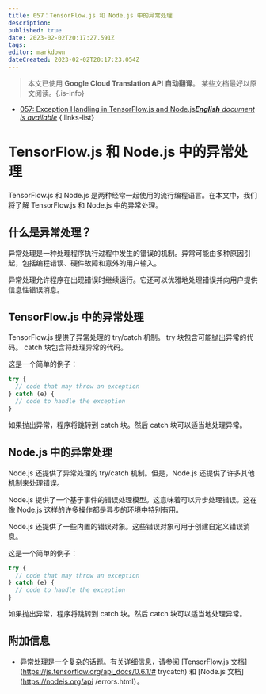 ```yaml
---
title: 057：TensorFlow.js 和 Node.js 中的异常处理
description: 
published: true
date: 2023-02-02T20:17:27.591Z
tags: 
editor: markdown
dateCreated: 2023-02-02T20:17:23.054Z
---
```


> 本文已使用 **Google Cloud Translation API 自动翻译**。
某些文档最好以原文阅读。{.is-info}



- [057: Exception Handling in TensorFlow.js and Node.js***English** document is available*](/en/Knowledge-base/TensorFlow-js/Learning/057-exception-handling-in-tensorflow-js-and-node-js)
{.links-list}


# TensorFlow.js 和 Node.js 中的异常处理

TensorFlow.js 和 Node.js 是两种经常一起使用的流行编程语言。在本文中，我们将了解 TensorFlow.js 和 Node.js 中的异常处理。

## 什么是异常处理？

异常处理是一种处理程序执行过程中发生的错误的机制。异常可能由多种原因引起，包括编程错误、硬件故障和意外的用户输入。

异常处理允许程序在出现错误时继续运行。它还可以优雅地处理错误并向用户提供信息性错误消息。

## TensorFlow.js 中的异常处理

TensorFlow.js 提供了异常处理的 try/catch 机制。 try 块包含可能抛出异常的代码。 catch 块包含将处理异常的代码。

这是一个简单的例子：

```javascript
try {
  // code that may throw an exception
} catch (e) {
  // code to handle the exception
}
```

如果抛出异常，程序将跳转到 catch 块。然后 catch 块可以适当地处理异常。

## Node.js 中的异常处理

Node.js 还提供了异常处理的 try/catch 机制。但是，Node.js 还提供了许多其他机制来处理错误。

Node.js 提供了一个基于事件的错误处理模型。这意味着可以异步处理错误。这在像 Node.js 这样的许多操作都是异步的环境中特别有用。

Node.js 还提供了一些内置的错误对象。这些错误对象可用于创建自定义错误消息。

这是一个简单的例子：

```javascript
try {
  // code that may throw an exception
} catch (e) {
  // code to handle the exception
}
```

如果抛出异常，程序将跳转到 catch 块。然后 catch 块可以适当地处理异常。

## 附加信息

- 异常处理是一个复杂的话题。有关详细信息，请参阅 [TensorFlow.js 文档](https://js.tensorflow.org/api_docs/0.6.1/# trycatch) 和 [Node.js 文档](https://nodejs.org/api /errors.html）。